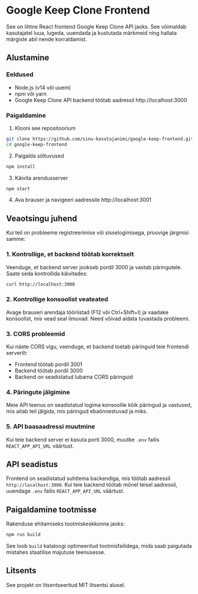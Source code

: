 # Google Keep Clone Frontend

See on lihtne React frontend Google Keep Clone API jaoks. See võimaldab kasutajatel luua, lugeda, uuendada ja kustutada märkmeid ning hallata märgiste abil nende korraldamist.


## Alustamine

### Eeldused

- Node.js (v14 või uuem)
- npm või yarn
- Google Keep Clone API backend töötab aadressil http://localhost:3000

### Paigaldamine

1. Klooni see repositoorium
```bash
git clone https://github.com/sinu-kasutajanimi/google-keep-frontend.git
cd google-keep-frontend
```

2. Paigalda sõltuvused
```bash
npm install
```

3. Käivita arendusserver
```bash
npm start
```

4. Ava brauser ja navigeeri aadressile http://localhost:3001

## Veaotsingu juhend

Kui teil on probleeme registreerimise või sisselogimisega, proovige järgmisi samme:

### 1. Kontrollige, et backend töötab korrektselt

Veenduge, et backend server jookseb pordil 3000 ja vastab päringutele. Saate seda kontrollida käivitades:

```bash
curl http://localhost:3000
```

### 2. Kontrollige konsoolist veateated

Avage brauseri arendaja tööriistad (F12 või Ctrl+Shift+I) ja vaadake konsoolist, mis vead seal ilmuvad. Need võivad aidata tuvastada probleemi.

### 3. CORS probleemid

Kui näete CORS vigu, veenduge, et backend toetab päringuid teie frontendi serverilt:
- Frontend töötab pordil 3001
- Backend töötab pordil 3000
- Backend on seadistatud lubama CORS päringuid

### 4. Päringute jälgimine

Meie API teenus on seadistatud logima konsoolile kõik päringud ja vastused, mis aitab teil jälgida, mis päringud ebaõnnestuvad ja miks.

### 5. API baasaadressi muutmine

Kui teie backend server ei kasuta porti 3000, muutke `.env` failis `REACT_APP_API_URL` väärtust.


## API seadistus

Frontend on seadistatud suhtlema backendiga, mis töötab aadressil `http://localhost:3000`. Kui teie backend töötab mõnel teisel aadressil, uuendage `.env` failis `REACT_APP_API_URL` väärtust.

## Paigaldamine tootmisse

Rakenduse ehitamiseks tootmiskeskkonna jaoks:

```bash
npm run build
```

See loob `build` kataloogi optimeeritud tootmisfailidega, mida saab paigutada mistahes staatilise majutuse teenusesse.

## Litsents

See projekt on litsentseeritud MIT litsentsi alusel.
